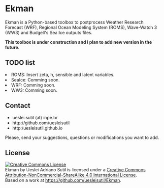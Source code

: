 # Ekman

Ekman is a Python-based toolbox to postprocess Weather Research Forecast (WRF), Regional Ocean Modeling System (ROMS), Wave-Watch 3 (WW3) and Budgell's Sea Ice outputs files. 

<b>This toolbox is under construction and I plan to add new version in the future.</b>

<h2>TODO list</h2>
<li>ROMS: Insert zeta, h, sensible and latent variables.</li>
<li>SeaIce: Comming soon.</li>
<li>WRF: Comming soon.</li>
<li>WW3: Comming soon.</li>

<h2>Contact</h2>
<ul>
<li>ueslei.sutil (at) inpe.br</li>
<li>http://github.com/uesleisutil</li>
<li>http:/uesleisutil.github.io</li>
</ul>
Please, send your suggestions, questions  or modifications you want to add. 


<h2>License</h2>
<a rel="license" href="http://creativecommons.org/licenses/by-nc-sa/4.0/"><img alt="Creative Commons License" style="border-width:0" src="https://i.creativecommons.org/l/by-nc-sa/4.0/88x31.png" /></a><br /><span xmlns:dct="http://purl.org/dc/terms/" href="http://purl.org/dc/dcmitype/Text" property="dct:title" rel="dct:type">Ekman</span> by <span xmlns:cc="http://creativecommons.org/ns#" property="cc:attributionName">Ueslei Adriano Sutil</span> is licensed under a <a rel="license" href="http://creativecommons.org/licenses/by-nc-sa/4.0/">Creative Commons Attribution-NonCommercial-ShareAlike 4.0 International License</a>.<br />Based on a work at <a xmlns:dct="http://purl.org/dc/terms/" href="https://github.com/uesleisutil/Ekman" rel="dct:source">https://github.com/uesleisutil/Ekman</a>.